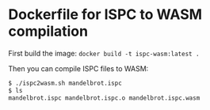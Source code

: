 # Dockerfile for ISPC to WASM compilation

First build the image: `docker build -t ispc-wasm:latest .`

Then you can compile ISPC files to WASM:
```bash
$ ./ispc2wasm.sh mandelbrot.ispc
$ ls
mandelbrot.ispc mandelbrot.ispc.o mandelbrot.ispc.wasm
```
